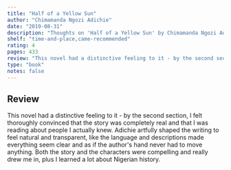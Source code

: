 ```yaml
---
title: "Half of a Yellow Sun"
author: "Chimamanda Ngozi Adichie"
date: "2019-08-31"
description: "Thoughts on 'Half of a Yellow Sun' by Chimamanda Ngozi Adichie."
shelf: "time-and-place,came-recommended"
rating: 4
pages: 433
review: "This novel had a distinctive feeling to it - by the second section, I felt thoroughly convinced that the story was completely real and that I was reading about people I actually knew. Adichie artfully shaped the writing to feel natural and transparent, like the language and descriptions made everything seem clear and as if the author's hand never had to move anything. Both the story and the characters were compelling and really drew me in, plus I learned a lot about Nigerian history."
type: "book"
notes: false
---
```


## Review

This novel had a distinctive feeling to it - by the second section, I felt thoroughly convinced that the story was completely real and that I was reading about people I actually knew. Adichie artfully shaped the writing to feel natural and transparent, like the language and descriptions made everything seem clear and as if the author's hand never had to move anything. Both the story and the characters were compelling and really drew me in, plus I learned a lot about Nigerian history.
